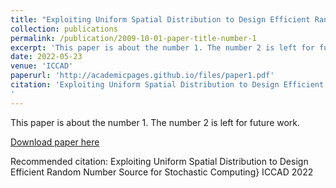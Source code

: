```yaml
---
title: "Exploiting Uniform Spatial Distribution to Design Efficient Random Number Source for Stochastic Computing"
collection: publications
permalink: /publication/2009-10-01-paper-title-number-1
excerpt: 'This paper is about the number 1. The number 2 is left for future work.'
date: 2022-05-23
venue: 'ICCAD'
paperurl: 'http://academicpages.github.io/files/paper1.pdf'
citation: 'Exploiting Uniform Spatial Distribution to Design Efficient Random Number Source for Stochastic Computing}  ICCAD 2022
'
---
```

This paper is about the number 1. The number 2 is left for future work.

[Download paper here](http://academicpages.github.io/files/paper1.pdf)

Recommended citation: Exploiting Uniform Spatial Distribution to Design Efficient Random Number Source for Stochastic Computing}  ICCAD 2022
